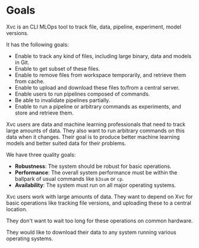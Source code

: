 # Goals

Xvc is an CLI MLOps tool to track file, data, pipeline, experiment, model versions.

It has the following goals:

- Enable to track any kind of files, including large binary, data and models in Git.
- Enable to get subset of these files.
- Enable to remove files from workspace temporarily, and retrieve them from cache.
- Enable to upload and download these files to/from a central server.
- Enable users to run pipelines composed of commands.
- Be able to invalidate pipelines partially.
- Enable to run a pipeline or arbitrary commands as experiments, and store and retrieve them.

Xvc users are data and machine learning professionals that need to track large amounts of data.
They also want to run arbitrary commands on this data when it changes.
Their goal is to produce better machine learning models and better suited data for their problems.

We have three quality goals:

- **Robustness**: The system should be robust for basic operations.
- **Performance**: The overall system performance must be within the ballpark of usual commands like `b3sum` or `cp`.
- **Availability**: The system must run on all major operating systems.

Xvc users work with large amounts of data.
They want to depend on Xvc for basic operations like tracking file versions, and uploading these to a central location.

They don't want to wait too long for these operations on common hardware.

They would like to download their data to any system running various operating systems.

